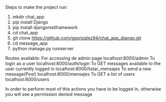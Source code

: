 Steps to make the project run:
1. mkdir chat_app
2. pip install Django
3. pip install djangorestframework
3. cd chat_app
4. git clone https://github.com/ggonzalez94/chat_app_django.git
5. cd message_app
6. python manage.py rumserver

Routes available:
For accessing de admin page localhost:8000/admin
To login as a user localhost:8000/auth/login
To GET messages available to the user currently logged in localhost:8000/listar_mensajes
To send a new message(Post) localhost:8000/mensajes
To GET a list of users localhost:8000/users

In order to perform most of this actions you have to be logged in, otherwise you will see a permission denied message